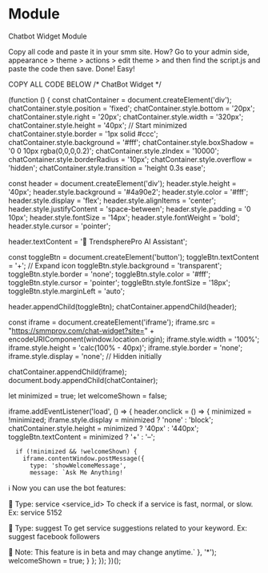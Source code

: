 # Module
Chatbot Widget Module

Copy all code and paste it in your smm site. How?
Go to your admin side, appearance > theme > actions > edit theme > and then find the script.js and paste the code then save. Done! Easy!

COPY ALL CODE BELOW
/* 
ChatBot Widget
*/

(function () {
  const chatContainer = document.createElement('div');
  chatContainer.style.position = 'fixed';
  chatContainer.style.bottom = '20px';
  chatContainer.style.right = '20px';
  chatContainer.style.width = '320px';
  chatContainer.style.height = '40px'; // Start minimized
  chatContainer.style.border = '1px solid #ccc';
  chatContainer.style.background = '#fff';
  chatContainer.style.boxShadow = '0 0 10px rgba(0,0,0,0.2)';
  chatContainer.style.zIndex = '10000';
  chatContainer.style.borderRadius = '10px';
  chatContainer.style.overflow = 'hidden';
  chatContainer.style.transition = 'height 0.3s ease';

  const header = document.createElement('div');
  header.style.height = '40px';
  header.style.background = '#4a90e2';
  header.style.color = '#fff';
  header.style.display = 'flex';
  header.style.alignItems = 'center';
  header.style.justifyContent = 'space-between';
  header.style.padding = '0 10px';
  header.style.fontSize = '14px';
  header.style.fontWeight = 'bold';
  header.style.cursor = 'pointer';

  header.textContent = '💬 TrendspherePro AI Assistant';

  const toggleBtn = document.createElement('button');
  toggleBtn.textContent = '+'; // Expand icon
  toggleBtn.style.background = 'transparent';
  toggleBtn.style.border = 'none';
  toggleBtn.style.color = '#fff';
  toggleBtn.style.cursor = 'pointer';
  toggleBtn.style.fontSize = '18px';
  toggleBtn.style.marginLeft = 'auto';

  header.appendChild(toggleBtn);
  chatContainer.appendChild(header);

  const iframe = document.createElement('iframe');
  iframe.src = "https://smmprov.com/chat-widget?site=" + encodeURIComponent(window.location.origin);
  iframe.style.width = '100%';
  iframe.style.height = 'calc(100% - 40px)';
  iframe.style.border = 'none';
  iframe.style.display = 'none'; // Hidden initially

  chatContainer.appendChild(iframe);
  document.body.appendChild(chatContainer);

  let minimized = true;
  let welcomeShown = false;

  iframe.addEventListener('load', () => {
    header.onclick = () => {
      minimized = !minimized;
      iframe.style.display = minimized ? 'none' : 'block';
      chatContainer.style.height = minimized ? '40px' : '440px';
      toggleBtn.textContent = minimized ? '+' : '–';

      if (!minimized && !welcomeShown) {
        iframe.contentWindow.postMessage({
          type: 'showWelcomeMessage',
          message: `Ask Me Anything!

ℹ️ Now you can use the bot features:

🧪 Type: service <service_id>
To check if a service is fast, normal, or slow.
Ex: service 5152

🎯 Type: suggest <keyword>
To get service suggestions related to your keyword.
Ex: suggest facebook followers

🚧 Note: This feature is in beta and may change anytime.`
        }, '*');
        welcomeShown = true;
      }
    };
  });
})();
